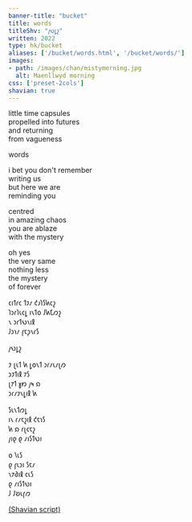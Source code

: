 ```yaml
---
banner-title: "bucket" 
title: words 
titleShv: "𐑢𐑻𐑛𐑟"
written: 2022
type: hk/bucket
aliases: ['/bucket/words.html', '/bucket/words/']
images:
- path: /images/chan/mistymorning.jpg 
  alt: Maenllwyd morning
css: ['preset-2cols']
shavian: true
---
```


<div class="latin">

little time capsules  
propelled into futures  
and returning  
from vagueness  

words  

i bet you don't remember  
writing us  
but here we are  
reminding you  

centred  
in amazing chaos  
you are ablaze  
with the mystery  

oh yes  
the very same  
nothing less  
the mystery  
of forever

</div>

<div class="shavian">

𐑤𐑦𐑑𐑩𐑤 𐑑𐑲𐑥 𐑒𐑨𐑐𐑕𐑿𐑤𐑟  
𐑐𐑮𐑩𐑐𐑧𐑤𐑛 𐑦𐑯𐑑𐑴 𐑓𐑿𐑗𐑼𐑟  
𐑯 𐑮𐑩𐑑𐑻𐑯𐑦𐑙  
𐑓𐑮𐑪𐑥 𐑝𐑱𐑜𐑯𐑩𐑕

𐑢𐑻𐑛𐑟

𐑲 𐑚𐑧𐑑 𐑿 𐑛𐑴𐑯𐑑 𐑮𐑩𐑥𐑧𐑥𐑚𐑼  
𐑮𐑲𐑑𐑦𐑙 𐑳𐑕  
𐑚𐑳𐑑 𐑣𐑽 𐑢𐑰 𐑸  
𐑮𐑩𐑥𐑲𐑯𐑛𐑦𐑙 𐑿 

𐑕𐑧𐑯𐑑𐑼𐑛  
𐑦𐑯 𐑩𐑥𐑱𐑟𐑦𐑙 𐑒𐑱𐑪𐑕  
𐑿 𐑸 𐑩𐑚𐑤𐑱𐑟  
𐑢𐑦𐑞 𐑞 𐑥𐑦𐑕𐑑𐑻𐑦 

𐑴 𐑘𐑧𐑕  
𐑞 𐑝𐑧𐑮𐑦 𐑕𐑱𐑥  
𐑯𐑳𐑔𐑦𐑙 𐑤𐑧𐑕  
𐑞 𐑥𐑦𐑕𐑑𐑻𐑦  
𐑓 𐑓𐑹𐑧𐑝𐑼

[(Shavian script)](/shavian/intro)

</div>
